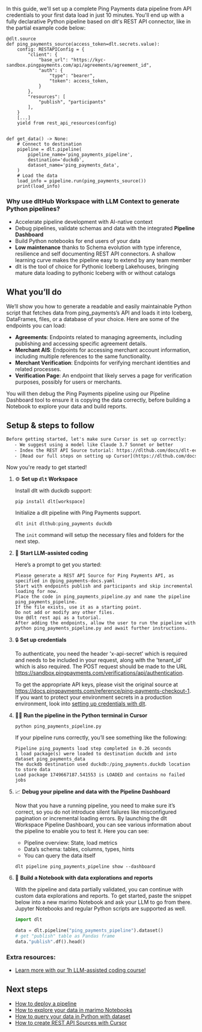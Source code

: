 In this guide, we'll set up a complete Ping Payments data pipeline from API credentials to your first data load in just 10 minutes. You'll end up with a fully declarative Python pipeline based on dlt's REST API connector, like in the partial example code below:

```python-outcome
@dlt.source
def ping_payments_source(access_token=dlt.secrets.value):
    config: RESTAPIConfig = {
        "client": {
            "base_url": "https://kyc-sandbox.pingpayments.com/api/agreements/agreement_id",
            "auth": {
                "type": "bearer",
                "token": access_token,
            }
        },
        "resources": [
            "publish", "participants"
        ],
    }
    [...]
    yield from rest_api_resources(config)


def get_data() -> None:
    # Connect to destination
    pipeline = dlt.pipeline(
        pipeline_name='ping_payments_pipeline',
        destination='duckdb',
        dataset_name='ping_payments_data', 
    )
    # Load the data
    load_info = pipeline.run(ping_payments_source())
    print(load_info) 
```

### Why use dltHub Workspace with LLM Context to generate Python pipelines?

- Accelerate pipeline development with AI-native context
- Debug pipelines, validate schemas and data with the integrated **Pipeline Dashboard**
- Build Python notebooks for end users of your data
- **Low maintenance** thanks to Schema evolution with type inference, resilience and self documenting REST API connectors. A shallow learning curve makes the pipeline easy to extend by any team member
- dlt is the tool of choice for Pythonic Iceberg Lakehouses, bringing mature data loading to pythonic Iceberg with or without catalogs

## What you’ll do

We’ll show you how to generate a readable and easily maintainable Python script that fetches data from ping_payments’s API and loads it into Iceberg, DataFrames, files, or a database of your choice. Here are some of the endpoints you can load:

- **Agreements**: Endpoints related to managing agreements, including publishing and accessing specific agreement details.
- **Merchant AIS**: Endpoints for accessing merchant account information, including multiple references to the same functionality.
- **Merchant Verification**: Endpoints for verifying merchant identities and related processes.
- **Verification Page**: An endpoint that likely serves a page for verification purposes, possibly for users or merchants.

You will then debug the Ping Payments pipeline using our Pipeline Dashboard tool to ensure it is copying the data correctly, before building a Notebook to explore your data and build reports.

## Setup & steps to follow

```default
Before getting started, let's make sure Cursor is set up correctly:
   - We suggest using a model like Claude 3.7 Sonnet or better
   - Index the REST API Source tutorial: https://dlthub.com/docs/dlt-ecosystem/verified-sources/rest_api/ and add it to context as **@dlt rest api**
   - [Read our full steps on setting up Cursor](https://dlthub.com/docs/dlt-ecosystem/llm-tooling/cursor-restapi#23-configuring-cursor-with-documentation)
```

Now you're ready to get started!

1. ⚙️ **Set up `dlt` Workspace**
    
    Install dlt with duckdb support:
    ```shell
    pip install dlt[workspace]
    ```

    Initialize a dlt pipeline with Ping Payments support.
    ```shell
    dlt init dlthub:ping_payments duckdb
    ```

    The `init` command will setup the necessary files and folders for the next step.
    
2. 🤠 **Start LLM-assisted coding**
    
    Here’s a prompt to get you started:
    
    ```prompt
    Please generate a REST API Source for Ping Payments API, as specified in @ping_payments-docs.yaml 
    Start with endpoints publish and participants and skip incremental loading for now. 
    Place the code in ping_payments_pipeline.py and name the pipeline ping_payments_pipeline. 
    If the file exists, use it as a starting point. 
    Do not add or modify any other files. 
    Use @dlt rest api as a tutorial. 
    After adding the endpoints, allow the user to run the pipeline with python ping_payments_pipeline.py and await further instructions.
    ```

    
3. 🔒 **Set up credentials** 
    
    To authenticate, you need the header 'x-api-secret' which is required and needs to be included in your request, along with the 'tenant_id' which is also required. The POST request should be made to the URL https://sandbox.pingpayments.com/verifications/api/authentication.
    
    To get the appropriate API keys, please visit the original source at https://docs.pingpayments.com/reference/ping-payments-checkout-1.
    If you want to protect your environment secrets in a production environment, look into [setting up credentials with dlt](https://dlthub.com/docs/walkthroughs/add_credentials).
    
4. 🏃‍♀️ **Run the pipeline in the Python terminal in Cursor**
    
    ```shell
    python ping_payments_pipeline.py
    ```
    
    If your pipeline runs correctly, you’ll see something like the following:
    
    ```shell
    Pipeline ping_payments load step completed in 0.26 seconds
    1 load package(s) were loaded to destination duckdb and into dataset ping_payments_data
    The duckdb destination used duckdb:/ping_payments.duckdb location to store data
    Load package 1749667187.541553 is LOADED and contains no failed jobs
    ```
    
5. 📈 **Debug your pipeline and data with the Pipeline Dashboard**

    Now that you have a running pipeline, you need to make sure it’s correct, so you do not introduce silent failures like misconfigured pagination or incremental loading errors. By launching the dlt Workspace Pipeline Dashboard, you can see various information about the pipeline to enable you to test it. Here you can see:
    - Pipeline overview: State, load metrics
    - Data’s schema: tables, columns, types, hints
    - You can query the data itself
    
    ```shell
    dlt pipeline ping_payments_pipeline show --dashboard
    ```
    
6. 🐍 **Build a Notebook with data explorations and reports**

    With the pipeline and data partially validated, you can continue with custom data explorations and reports. To get started, paste the snippet below into a new marimo Notebook and ask your LLM to go from there. Jupyter Notebooks and regular Python scripts are supported as well.

    
    ```python
    import dlt

   data = dlt.pipeline("ping_payments_pipeline").dataset()
   # get "publish" table as Pandas frame
   data."publish".df().head()
    ```

### Extra resources:

- [Learn more with our 1h LLM-assisted coding course!](https://www.youtube.com/watch?v=GGid70rnJuM)

## Next steps

- [How to deploy a pipeline](https://dlthub.com/docs/walkthroughs/deploy-a-pipeline)
- [How to explore your data in marimo Notebooks](https://dlthub.com/docs/general-usage/dataset-access/marimo)
- [How to query your data in Python with dataset](https://dlthub.com/docs/general-usage/dataset-access/dataset)
- [How to create REST API Sources with Cursor](https://dlthub.com/docs/dlt-ecosystem/llm-tooling/cursor-restapi)